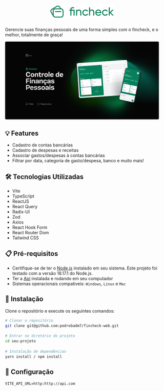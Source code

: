 # <div align="center"><img src="src/assets/images/logo.svg" alt="Fincheck" /></div>

Gerencie suas finanças pessoais de uma forma simples com o fincheck, e o melhor, totalmente de graça!

<img src="src/assets/images/cover.png" alt="Capa" />

## 💡 Features
- Cadastro de contas bancárias
- Cadastro de despesas e receitas
- Associar gastos/despesas à contas bancárias
- Filtrar por data, categoria de gasto/despesa, banco e muito mais!

## 🛠️ Tecnologias Utilizadas

- Vite
- TypeScript
- ReactJS
- React Query
- Radix-UI
- Zod
- Axios
- React Hook Form
- React Router Dom
- Tailwind CSS

## 📋 Pré-requisitos
- Certifique-se de ter o [Node.js](https://nodejs.org/) instalado em seu sistema. Este projeto foi testado com a versão 18.17.1 do Node.js.
- Ter a [Api](https://github.com/pedrobadm7/api-fincheck) instalada e rodando em seu computador
- Sistemas operacionais compativeis: `Windows`, `Linux` e `Mac`

## 🔧 Instalação
Clone o repositório e execute os seguintes comandos:

```bash
# Clonar o repositório
git clone git@github.com:pedrobadm7/fincheck-web.git

# Entrar no diretório do projeto
cd seu-projeto

# Instalação de dependências
yarn install / npm install
```

## 🔧 Configuração
```env
VITE_API_URL=http:http://api.com
```


